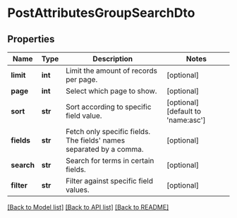 # PostAttributesGroupSearchDto

## Properties
Name | Type | Description | Notes
------------ | ------------- | ------------- | -------------
**limit** | **int** | Limit the amount of records per page. | [optional] 
**page** | **int** | Select which page to show. | [optional] 
**sort** | **str** | Sort according to  specific field value. | [optional] [default to 'name:asc']
**fields** | **str** | Fetch only specific fields. The fields&#39; names separated by a comma. | [optional] 
**search** | **str** | Search for terms in certain fields. | [optional] 
**filter** | **str** | Filter against specific field values. | [optional] 

[[Back to Model list]](../README.md#documentation-for-models) [[Back to API list]](../README.md#documentation-for-api-endpoints) [[Back to README]](../README.md)


